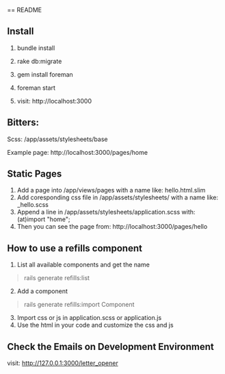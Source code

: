 == README

## Install
1. bundle install

2. rake db:migrate

3. gem install foreman

4. foreman start

5. visit: http://localhost:3000


## Bitters:
Scss: /app/assets/stylesheets/base

Example page: http://localhost:3000/pages/home

## Static Pages

1. Add a page into /app/views/pages with a name like: hello.html.slim
2. Add coresponding css file in /app/assets/stylesheets/ with a name like: _hello.scss
3. Append a line in /app/assets/stylesheets/application.scss with: (at)import "home";
4. Then you can see the page from: http://localhost:3000/pages/hello

## How to use a refills component
1. List all available components and get the name
  > rails generate refills:list
2. Add a component
  > rails generate refills:import Component
3. Import css or js in application.scss or application.js
4. Use the html in your code and customize the css and js


## Check the Emails on Development Environment

visit: http://127.0.0.1:3000/letter_opener
